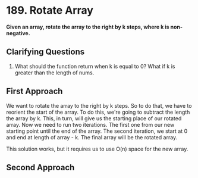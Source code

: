 # 189. Rotate Array #

**Given an array, rotate the array to the right by k steps, where k is non-negative.**

## Clarifying Questions ##

1. What should the function return when k is equal to 0? What if k is greater than the length of nums.

## First Approach ##

We want to rotate the array to the right by k steps. So to do that, we have to reorient the start of the array. To do this, we're going to subtract the length the array by k. This, in turn, will give us the starting place of our rotated array. Now we need to run two iterations. The first one from our new starting point until the end of the array. The second iteration, we start at 0 and end at length of array - k. The final array will be the rotated array.

This solution works, but it requires us to use O(n) space for the new array.

## Second Approach ##
